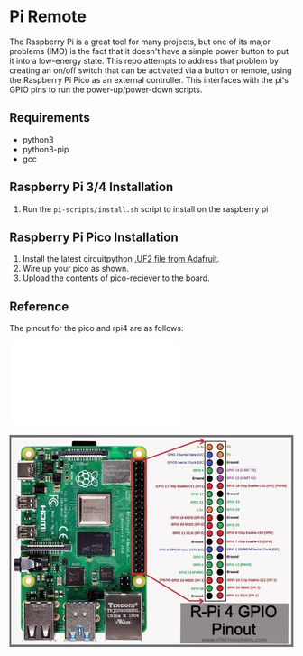 # Pi Remote

The Raspberry Pi is a great tool for many projects, but one of its major problems (IMO) is the fact that it doesn't have a simple power button to put it into a low-energy state. This repo attempts to address that problem by creating an on/off switch that can be activated via a button or remote, using the Raspberry Pi Pico as an external controller. This interfaces with the pi's GPIO pins to run the power-up/power-down scripts.

## Requirements

- python3
- python3-pip
- gcc

## Raspberry Pi 3/4 Installation

1. Run the `pi-scripts/install.sh` script to install on the raspberry pi

## Raspberry Pi Pico Installation

1. Install the latest circuitpython [.UF2 file from Adafruit](https://circuitpython.org/board/raspberry_pi_pico/).
2. Wire up your pico as shown.
3. Upload the contents of pico-reciever to the board.

## Reference

The pinout for the pico and rpi4 are as follows:

![pico pinout](img/Pico-R3-A4-Pinout.pdf)

![rpi4 pinout](img/R-Pi-4-GPIO-Pinout.jpg)
